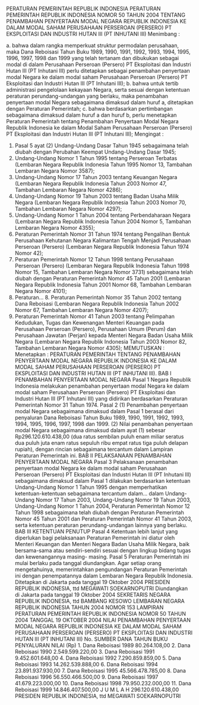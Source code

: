  PERATURAN PEMERINTAH REPUBLIK INDONESIA PERATURAN PEMERINTAH REPUBLIK INDONESIA NOMOR 50 TAHUN 2004 TENTANG PENAMBAHAN PENYERTAAN MODAL NEGARA REPUBLIK INDONESIA KE DALAM MODAL SAHAM PERUSAHAAN PERSEROAN (PERSERO) PT EKSPLOITASI DAN INDUSTRI HUTAN III (PT INHUTANI III)
Menimbang :

a. bahwa dalam rangka memperkuat struktur permodalan perusahaan, maka Dana Reboisasi Tahun Buku 1989, 1990, 1991, 1992, 1993, 1994, 1995, 1996, 1997, 1998 dan 1999 yang telah tertanam dan dibukukan sebagai modal di dalam Perusahaan Perseroan (Persero) PT Eksploitasi dan Industri Hutan III (PT Inhutani III) perlu ditetapkan sebagai penambahan penyertaan modal Negara ke dalam modal saham Perusahaan Perseroan (Persero) PT Eksploitasi dan Industri Hutan III (PT Inhutani III);
b. bahwa untuk tertib administrasi pengelolaan kekayaan Negara, serta sesuai dengan ketentuan peraturan perundang-undangan yang berlaku, maka penambahan penyertaan modal Negara sebagaimana dimaksud dalam huruf a, ditetapkan dengan Peraturan Pemerintah;
c. bahwa berdasarkan pertimbangan sebagaimana dimaksud dalam huruf a dan huruf b, perlu menetapkan Peraturan Pemerintah tentang Penambahan Penyertaan Modal Negara Republik Indonesia ke dalam Modal Saham Perusahaan Perseroan (Persero) PT Eksploitasi dan Industri Hutan III (PT Inhutani III);
Mengingat :

1. Pasal 5 ayat (2) Undang-Undang Dasar Tahun 1945 sebagaimana telah diubah dengan Perubahan Keempat Undang-Undang Dasar 1945;
2. Undang-Undang Nomor 1 Tahun 1995 tentang Perseroan Terbatas (Lembaran Negara Republik Indonesia Tahun 1995 Nomor 13, Tambahan Lembaran Negara Nomor 3587);
3. Undang-Undang Nomor 17 Tahun 2003 tentang Keuangan Negara (Lembaran Negara Republik Indonesia Tahun 2003 Nomor 47, Tambahan Lembaran Negara Nomor 4286);
4. Undang-Undang Nomor 19 Tahun 2003 tentang Badan Usaha Milik Negara (Lembaran Negara Republik Indonesia Tahun 2003 Nomor 70, Tambahan Lembaran Negara Nomor 4297);
5. Undang-Undang Nomor 1 Tahun 2004 tentang Perbendaharaan Negara (Lembaran Negara Republik Indonesia Tahun 2004 Nomor 5, Tambahan Lembaran Negara Nomor 4355);
6. Peraturan Pemerintah Nomor 31 Tahun 1974 tentang Pengalihan Bentuk Perusahaan Kehutanan Negara Kalimantan Tengah Menjadi Perusahaan Perseroan (Persero) (Lembaran Negara Republik Indonesia Tahun 1974 Nomor 42);
7. Peraturan Pemerintah Nomor 12 Tahun 1998 tentang Perusahaan Perseroan (Persero) (Lembaran Negara Republik Indonesia Tahun 1998 Nomor 15, Tambahan Lembaran Negara Nomor 3731) sebagaimana telah diubah dengan Peraturan Pemerintah Nomor 45 Tahun 2001 (Lembaran Negara Republik Indonesia Tahun 2001 Nomor 68, Tambahan Lembaran Negara Nomor 4101);
8. Peraturan… 8. Peraturan Pemerintah Nomor 35 Tahun 2002 tentang Dana Reboisasi (Lembaran Negara Republik Indonesia Tahun 2002 Nomor 67, Tambahan Lembaran Negara Nomor 4207);
9. Peraturan Pemerintah Nomor 41 Tahun 2003 tentang Pelimpahan Kedudukan, Tugas dan Kewenangan Menteri Keuangan pada Perusahaan Perseroan (Persero), Perusahaan Umum (Perum) dan Perusahaan Jawatan (Perjan) kepada Menteri Negara Badan Usaha Milik Negara (Lembaran Negara Republik Indonesia Tahun 2003 Nomor 82, Tambahan Lembaran Negara Nomor 4305);
MEMUTUSKAN :
 Menetapkan : PERATURAN PEMERINTAH TENTANG PENAMBAHAN PENYERTAAN MODAL NEGARA REPUBLIK INDONESIA KE DALAM MODAL SAHAM PERUSAHAAN PERSEROAN (PERSERO) PT EKSPLOITASI DAN INDUSTRI HUTAN III (PT INHUTANI III).
BAB I PENAMBAHAN PENYERTAAN MODAL NEGARA
Pasal 1
Negara Republik Indonesia melakukan penambahan penyertaan modal Negara ke dalam modal saham Perusahaan Perseroan (Persero) PT Eksploitasi dan Industri Hutan III (PT Inhutani III) yang didirikan berdasarkan Peraturan Pemerintah Nomor 31 Tahun 1974.
Pasal 2
(1) Penambahan penyertaan modal Negara sebagaimana dimaksud dalam Pasal 1 berasal dari penyaluran Dana Reboisasi Tahun Buku 1989, 1990, 1991, 1992, 1993, 1994, 1995, 1996, 1997, 1998 dan 1999.
(2) Nilai penambahan penyertaan modal Negara sebagaimana dimaksud dalam ayat (1) sebesar Rp296.120.610.438,00 (dua ratus sembilan puluh enam miliar seratus dua puluh juta enam ratus sepuluh ribu empat ratus tiga puluh delapan rupiah), dengan rincian sebagaimana tercantum dalam Lampiran Peraturan Pemerintah ini.
BAB II PELAKSANAAN PENAMBAHAN PENYERTAAN MODAL NEGARA
Pasal 3
Pelaksanaan penambahan penyertaan modal Negara ke dalam modal saham Perusahaan Perseroan (Persero) PT Eksploitasi dan Industri Hutan III (PT Inhutani III) sebagaimana dimaksud dalam Pasal 1 dilakukan berdasarkan ketentuan Undang-Undang Nomor 1 Tahun 1995 dengan memperhatikan ketentuan-ketentuan sebagaimana tercantum dalam… dalam Undang-Undang Nomor 17 Tahun 2003, Undang-Undang Nomor 19 Tahun 2003, Undang-Undang Nomor 1 Tahun 2004, Peraturan Pemerintah Nomor 12 Tahun 1998 sebagaimana telah diubah dengan Peraturan Pemerintah Nomor 45 Tahun 2001 dan Peraturan Pemerintah Nomor 41 Tahun 2003, serta ketentuan peraturan perundang-undangan lainnya yang berlaku.
BAB III KETENTUAN PENUTUP
Pasal 4
Ketentuan lebih lanjut yang diperlukan bagi pelaksanaan Peraturan Pemerintah ini diatur oleh Menteri Keuangan dan Menteri Negara Badan Usaha Milik Negara, baik bersama-sama atau sendiri-sendiri sesuai dengan lingkup bidang tugas dan kewenangannya masing- masing.
Pasal 5
Peraturan Pemerintah ini mulai berlaku pada tanggal diundangkan.
Agar setiap orang mengetahuinya, memerintahkan pengundangan Peraturan Pemerintah ini dengan penempatannya dalam Lembaran Negara Republik Indonesia. Ditetapkan di Jakarta pada tanggal 19 Oktober 2004 PRESIDEN REPUBLIK INDONESIA, ttd MEGAWATI SOEKARNOPUTRI Diundangkan di Jakarta pada tanggal 19 Oktober 2004 SEKRETARIS NEGARA REPUBLIK INDONESIA, ttd BAMBANG KESOWO LEMBARAN NEGARA REPUBLIK INDONESIA TAHUN 2004 NOMOR 153 LAMPIRAN PERATURAN PEMERINTAH REPUBLIK INDONESIA NOMOR 50 TAHUN 2004 TANGGAL 19 OKTOBER 2004 NILAI PENAMBAHAN PENYERTAAN MODAL NEGARA REPUBLIK INDONESIA KE DALAM MODAL SAHAM PERUSAHAAN PERSEROAN (PERSERO) PT EKSPLOITASI DAN INDUSTRI HUTAN III (PT INHUTANI III) No. SUMBER DANA TAHUN BUKU PENYALURAN NILAI (Rp) 1. Dana Reboisasi 1989 80.264.108,00 2. Dana Reboisasi 1990 2.549.599.220,00 3. Dana Reboisasi 1991 9.452.601.648,00 4. Dana Reboisasi 1992 7.290.859.859,00 5. Dana Reboisasi 1993 14.262.539.888,00 6. Dana Reboisasi 1994 23.891.937.930,00 7. Dana Reboisasi 1995 45.566.478.785,00 8. Dana Reboisasi 1996 56.550.466.500,00 9. Dana Reboisasi 1997 41.679.223.000,00 10. Dana Reboisasi 1998 79.950.232.000,00 11. Dana Reboisasi 1999 14.846.407.500,00 J U M L A H 296.120.610.438,00 PRESIDEN REPUBLIK INDONESIA, ttd MEGAWATI SOEKARNOPUTRI